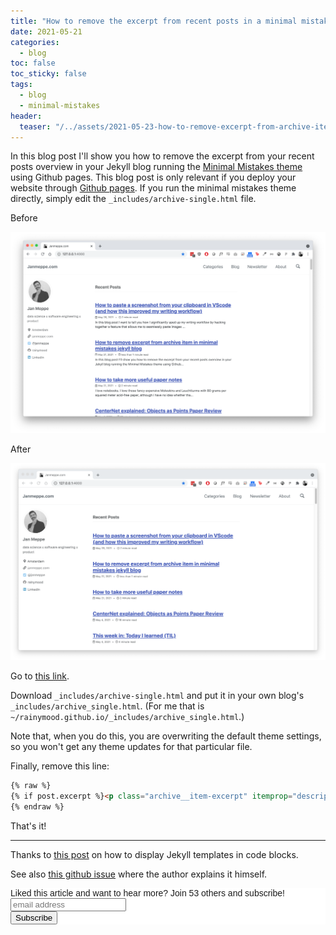 ```yaml
---
title: "How to remove the excerpt from recent posts in a minimal mistakes blog" 
date: 2021-05-21
categories:
  - blog
toc: false
toc_sticky: false
tags:
  - blog
  - minimal-mistakes
header:
  teaser: "/../assets/2021-05-23-how-to-remove-excerpt-from-archive-item/thumbnail.png"
---
```


In this blog post I'll show you how to remove the excerpt from your recent posts overview in your Jekyll blog running the [Minimal Mistakes theme](https://mmistakes.github.io/minimal-mistakes/) using Github pages. This blog post is only relevant if you deploy your website through [Github pages](https://pages.github.com/). If you run the minimal mistakes theme directly, simply edit the `_includes/archive-single.html` file. 

Before

![](/../assets/2021-05-23-how-to-remove-excerpt-from-archive-item/before.png)

After

![](/../assets/2021-05-23-how-to-remove-excerpt-from-archive-item/after.png)

Go to [this link](https://github.com/mmistakes/minimal-mistakes/blob/master/_includes/archive-single.html).

Download `_includes/archive-single.html` and put it in your own blog's `_includes/archive_single.html`. (For me that is `~/rainymood.github.io/_includes/archive_single.html`.)

Note that, when you do this, you are overwriting the default theme settings, so you won't get any theme updates for that particular file.

Finally, remove this line:

```html
{% raw %}
{% if post.excerpt %}<p class="archive__item-excerpt" itemprop="description">{{ post.excerpt | markdownify | strip_html | truncate: 160 }}</p>{% endif %}
{% endraw %}
```

That's it! 

---

Thanks to [this post](https://www.jasongaylord.com/blog/2020/05/31/displaying-liquid-templates-in-jekyll-code-blocks) on how to display Jekyll templates in code blocks.

See also [this github issue](https://github.com/mmistakes/minimal-mistakes/issues/2070) where the author explains it himself.

<!-- Begin Mailchimp Signup Form -->
<link href="//cdn-images.mailchimp.com/embedcode/horizontal-slim-10_7.css" rel="stylesheet" type="text/css">
<style type="text/css">
  #mc_embed_signup{background:#fff; clear:left; font:14px Helvetica,Arial,sans-serif; width:100%;}
  /* Add your own Mailchimp form style overrides in your site stylesheet or in this style block.
     We recommend moving this block and the preceding CSS link to the HEAD of your HTML file. */
</style>
<div id="mc_embed_signup">
<form action="https://gmail.us3.list-manage.com/subscribe/post?u=92fe86c389878585bc87837e8&amp;id=50543deff9" method="post" id="mc-embedded-subscribe-form" name="mc-embedded-subscribe-form" class="validate" target="_blank" novalidate>
    <div id="mc_embed_signup_scroll">
  <label for="mce-EMAIL">Liked this article and want to hear more? Join 53 others and subscribe!</label>
  <input type="email" value="" name="EMAIL" class="email" id="mce-EMAIL" placeholder="email address" required>
    <!-- real people should not fill this in and expect good things - do not remove this or risk form bot signups-->
    <div style="position: absolute; left: -5000px;" aria-hidden="true"><input type="text" name="b_92fe86c389878585bc87837e8_50543deff9" tabindex="-1" value=""></div>
    <div class="clear"><input type="submit" value="Subscribe" name="subscribe" id="mc-embedded-subscribe" class="button"></div>
    </div>
</form>
</div>
<!--End mc_embed_signup-->
